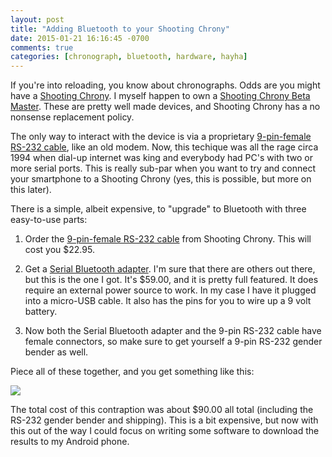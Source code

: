 ```yaml
---
layout: post
title: "Adding Bluetooth to your Shooting Chrony"
date: 2015-01-21 16:16:45 -0700
comments: true
categories: [chronograph, bluetooth, hardware, hayha]
---
```


If you're into reloading, you know about chronographs. Odds are you might have a [Shooting Chrony](http://www.shootingchrony.com/). I myself happen to own a [Shooting Chrony Beta Master](http://www.shootingchrony.com/products_SCMMCM.htm). These are pretty well made devices, and Shooting Chrony has a no nonsense replacement policy.

The only way to interact with the device is via a proprietary [9-pin-female RS-232 cable](http://www.shootingchrony.com/products_ibmpcinterface.htm), like an old modem. Now, this techique was all the rage circa 1994 when dial-up internet was king and everybody had PC's with two or more serial ports. This is really sub-par when you want to try and connect your smartphone to a Shooting Chrony (yes, this is possible, but more on this later).

<!-- more -->

There is a simple, albeit expensive, to "upgrade" to Bluetooth with three easy-to-use parts:

1. Order the [9-pin-female RS-232 cable](http://www.shootingchrony.com/products_ibmpcinterface.htm) from Shooting Chrony. This will cost you $22.95.

2. Get a [Serial Bluetooth adapter](http://www.usconverters.com/serial-bluetooth-adapter). I'm sure that there are others out there, but this is the one I got. It's $59.00, and it is pretty full featured. It does require an external power source to work. In my case I have it plugged into a micro-USB cable. It also has the pins for you to wire up a 9 volt battery.

3. Now both the Serial Bluetooth adapter and the 9-pin RS-232 cable have female connectors, so make sure to get yourself a 9-pin RS-232 gender bender as well.
 
Piece all of these together, and you get something like this:

![](https://s3.amazonaws.com/opgenorthnet-blog/adding-bluetooth-to-your-shooting-chrony-01.jpg)

The total cost of this contraption was about $90.00 all total (including the RS-232 gender bender and shipping). This is a bit expensive, but now with this out of the way I could focus on writing some software to download the results to my Android phone.
